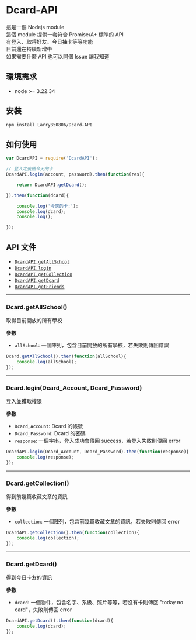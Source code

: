 # Dcard-API

這是一個 Nodejs module<br>
這個 module 提供一套符合 Promise/A+ 標準的 API<br>
有登入、取得好友、今日抽卡等等功能<br>
目前還在持續新增中<br>
如果需要什麼 API 也可以開個 Issue 讓我知道<br>

## 環境需求

- node >= 3.22.34

## 安裝

```bash
npm install Larry850806/Dcard-API
```

## 如何使用

```js
var DcardAPI = require('DcardAPI');

// 登入之後抽今天的卡
DcardAPI.login(account, password).then(function(res){

    return DcardAPI.getDcard();

}).then(function(dcard){

    console.log('今天的卡:');
    console.log(dcard);
    console.log();

});
```
    
## API 文件
- [`DcardAPI.getAllSchool`](#getAllSchool)
- [`DcardAPI.login`](#login)
- [`DcardAPI.getCollection`](#getCollection)
- [`DcardAPI.getDcard`](#getDcard)
- [`DcardAPI.getFriends`](#getFriends)

---

<a name="getAllSchool"></a>

### Dcard.getAllSchool()

取得目前開放的所有學校<br>

__參數__

- `allSchool`: 一個陣列，包含目前開放的所有學校，若失敗則傳回錯誤

```js
Dcard.getAllSchool().then(function(allSchool){
    console.log(allSchool);
});
```

---

<a name="login"></a>

### Dcard.login(Dcard_Account, Dcard_Password)

登入並獲取權限<br>

__參數__

- `Dcard_Account`: Dcard 的帳號
- `Dcard_Password`: Dcard 的密碼
- `response`: 一個字串，登入成功會傳回 success，若登入失敗則傳回 error

```js
DcardAPI.login(Dcard_Account, Dcard_Password).then(function(response){
    console.log(response);
});
```

---

<a name="getCollection"></a>

### Dcard.getCollection()

得到前幾篇收藏文章的資訊<br>

__參數__

- `collection`: 一個陣列，包含前幾篇收藏文章的資訊，若失敗則傳回 error

```js
DcardAPI.getCollection().then(function(collection){
    console.log(collection);
});
```

---

<a name="getDcard"></a>

### Dcard.getDcard()

得到今日卡友的資訊<br>

__參數__

- `dcard`: 一個物件，包含名字、系級、照片等等，若沒有卡則傳回 "today no card"，失敗則傳回 error

```js
DcardAPI.getDcard().then(function(dcard){
    console.log(dcard);
});
```

